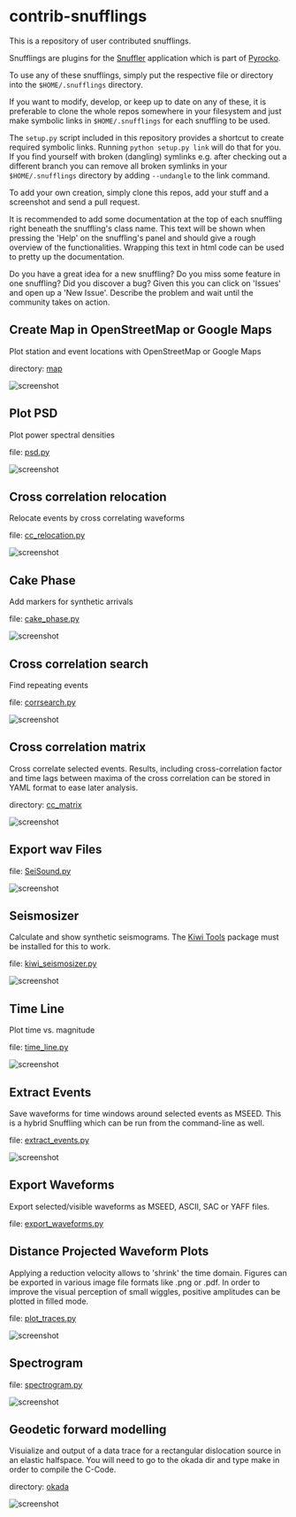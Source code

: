 contrib-snufflings
==================

This is a repository of user contributed snufflings. 

Snufflings are plugins for the
[Snuffler](http://emolch.github.io/pyrocko/v0.3/snuffler.html) application
which is part of [Pyrocko](http://emolch.github.io/pyrocko/). 

To use any of these snufflings, simply put the respective file or directory
into the `$HOME/.snufflings` directory. 

If you want to modify, develop, or keep up to date on any of these, it is
preferable to clone the whole repos somewhere in your filesystem and just make
symbolic links in `$HOME/.snufflings` for each snuffling to be used.

The `setup.py` script included in this repository provides a shortcut to
create required symbolic links. Running `python setup.py link` will do
that for you. If you find yourself with broken (dangling) symlinks e.g. after
checking out a different branch you can remove all broken symlinks in your
`$HOME/.snufflings` directory by adding `--undangle` to the link command.

To add your own creation, simply clone this repos, add your stuff and a
screenshot and send a pull request. 

It is recommended to add some documentation at the top of each snuffling right
beneath the snuffling's class name. This text will be shown when pressing the
'Help' on the snuffling's panel and should give a rough overview of the
functionalities. Wrapping this text in html code can be used to pretty up the
documentation.

Do you have a great idea for a new snuffling? Do you miss some feature in one
snuffling? Did you discover a bug?
Given this you can click on 'Issues' and open up a 'New Issue'. Describe the
problem and wait until the community takes on action.

Create Map in OpenStreetMap or Google Maps
------------------------------------------

Plot station and event locations with OpenStreetMap or Google Maps

directory: [map](map)

![screenshot](screenshots/map.png)


Plot PSD
--------

Plot power spectral densities

file: [psd.py](psd.py)

![screenshot](screenshots/psd.png)

Cross correlation relocation
----------------------------

Relocate events by cross correlating waveforms

file: [cc\_relocation.py](cc_relocation.py)

![screenshot](screenshots/cc_relocation.png)

Cake Phase
----------

Add markers for synthetic arrivals

file: [cake\_phase.py](cake_phase.py)

![screenshot](screenshots/cake_phase.png)

Cross correlation search
------------------------

Find repeating events

file: [corrsearch.py](corrsearch.py)

![screenshot](screenshots/corrsearch.png)

Cross correlation matrix
------------------------

Cross correlate selected events. Results, including cross-correlation factor and time lags between maxima of the cross correlation can be stored in YAML format to ease later analysis.

directory: [cc\_matrix](cc_matrix)

![screenshot](screenshots/cc_matrix.png)

Export wav Files 
----------------

file: [SeiSound.py](SeiSound.py)

![screenshot](screenshots/SeiSound.png)

Seismosizer
-----------

Calculate and show synthetic seismograms. The [Kiwi Tools](http://kinherd.org/kiwitools/) package must be installed for this to work.

file: [kiwi_seismosizer.py](kiwi_seismosizer.py)

![screenshot](screenshots/kiwi_seismosizer.png)

Time Line
---------

Plot time vs. magnitude

file: [time_line.py](time_line.py)

![screenshot](screenshots/timeline.png)

Extract Events
--------------

Save waveforms for time windows around selected events as MSEED. This is a
hybrid Snuffling which can be run from the command-line as well.

file: [extract_events.py](extract_events.py)

![screenshot](screenshots/extract_events.png)

Export Waveforms
----------------

Export selected/visible waveforms as MSEED, ASCII, SAC or YAFF files.

file: [export_waveforms.py](export_waveforms.py)

Distance Projected Waveform Plots
---------------------------------

Applying a reduction velocity allows to 'shrink' the time domain.
Figures can be exported in various image file formats like .png or .pdf.
In order to improve the visual perception of small wiggles, positive amplitudes can be plotted in filled mode.

file: [plot_traces.py](plot_traces.py)

![screenshot](screenshots/plot_traces.png)

Spectrogram
-----------

file: [spectrogram.py](spectrogram.py)

![screenshot](screenshots/spectrogram.png)

Geodetic forward modelling
----------------------------
Visuialize and output of a data trace for a rectangular dislocation source in an elastic halfspace.
You will need to go to the okada dir and type make in order to compile the C-Code.

directory: [okada](okada)

![screenshot](screenshots/okada.png)
